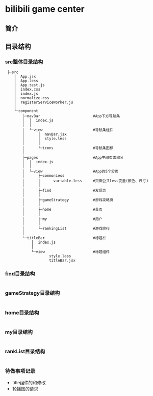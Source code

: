 # bilibili game center

## 简介

## 目录结构

### src整体目录结构
```
 ├─src
    │  App.jsx
    │  App.less
    │  App.test.js
    │  index.css
    │  index.js
    │  normalize.css
    │  registerServiceWorker.js
    │  
    └─component
        ├─navBar                        #App下方导航条
        │  │  index.js                  
        │  │  
        │  └─view                       #导航条组件
        │      │  navBar.jsx
        │      │  style.less
        │      │  
        │      └─icons                  #导航条图标 
        │               
        ├─pages                         #App中间页面部分
        │  │  index.js
        │  │  
        │  └─view                       #App的5个分页
        │      ├─commonLess
        │      │      variable.less     #页面公共less变量(颜色、尺寸)
        │      │      
        │      ├─find                   #发现页
        │      │      
        │      ├─gameStrategy           #游戏攻略页
        │      │      
        │      ├─home                   #首页
        │      │      
        │      ├─my                     #用户
        │      │      
        │      └─rankingList            #游戏排行
        │              
        └─titleBar                      #标题栏
            │  index.js
            │  
            └─view                      #标题组件
                    style.less
                    titleBar.jsx
```

### find目录结构
```
```

### gameStrategy目录结构
```
```
### home目录结构
```
```

### my目录结构
```
```
### rankList目录结构
```
```


### 待做事项记录
* title组件的<a>和<Link/>修改
* 轮播图的请求
